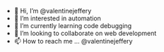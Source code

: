 - 👋 Hi, I’m @valentinejeffery
- 👀 I’m interested in automation 
- 🌱 I’m currently learning code debugging
- 💞️ I’m looking to collaborate on web development
- 📫 How to reach me ... @valentinejeffery

<!---
valentinejeffery/valentinejeffery is a ✨ special ✨ repository because its `README.md` (this file) appears on your GitHub profile.
You can click the Preview link to take a look at your changes.
--->
